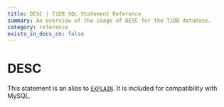 ```yaml
---
title: DESC | TiDB SQL Statement Reference 
summary: An overview of the usage of DESC for the TiDB database.
category: reference
exists_in_docs_cn: false
---
```


# DESC

This statement is an alias to [`EXPLAIN`](/dev/reference/sql/statements/explain.md). It is included for compatibility with MySQL.
